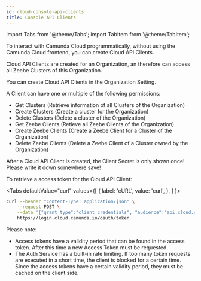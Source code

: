 ```yaml
---
id: cloud-console-api-clients
title: Console API Clients
---
```


import Tabs from '@theme/Tabs';
import TabItem from '@theme/TabItem';

To interact with Camunda Cloud programmatically, without using the Camunda Cloud frontend, you can create Cloud API Clients.

Cloud API Clients are created for an Organization, an therefore can access all Zeebe Clusters of this Organization.

You can create Cloud API Clients in the Organization Setting.

A Client can have one or multiple of the following permissions:

- Get Clusters (Retrieve information of all Clusters of the Organization)
- Create Clusters (Create a cluster for the Organization)
- Delete Clusters (Delete a cluster of the Organization)
- Get Zeebe Clients (Retieve all Zeebe Clients of the Organization)
- Create Zeebe Clients (Create a Zeebe Client for a Cluster of the Organization)
- Delete Zeebe Clients (Delete a Zeebe Client of a Cluster owned by the Organization)

After a Cloud API Client is created, the Client Secret is only shown once! Please write it down somewhere save!

To retrieve a access token for the Cloud API Client:

<Tabs
defaultValue="curl"
values={[
{ label: 'cURL', value: 'curl', },
]
}>

<TabItem value="curl">

```bash
curl --header "Content-Type: application/json" \
    --request POST \
    --data '{"grant_type":"client_credentials", "audience":"api.cloud.camunda.io", "client_id":"XXX", "client_secret":"YYY"}' \
    https://login.cloud.camunda.io/oauth/token
```

</TabItem>

</Tabs>

Please note:

- Access tokens have a validity period that can be found in the access token. After this time a new Access Token must be requested.
- The Auth Service has a built-in rate limiting. If too many token requests are executed in a short time, the client is blocked for a certain time. Since the access tokens have a certain validity period, they must be cached on the client side.
